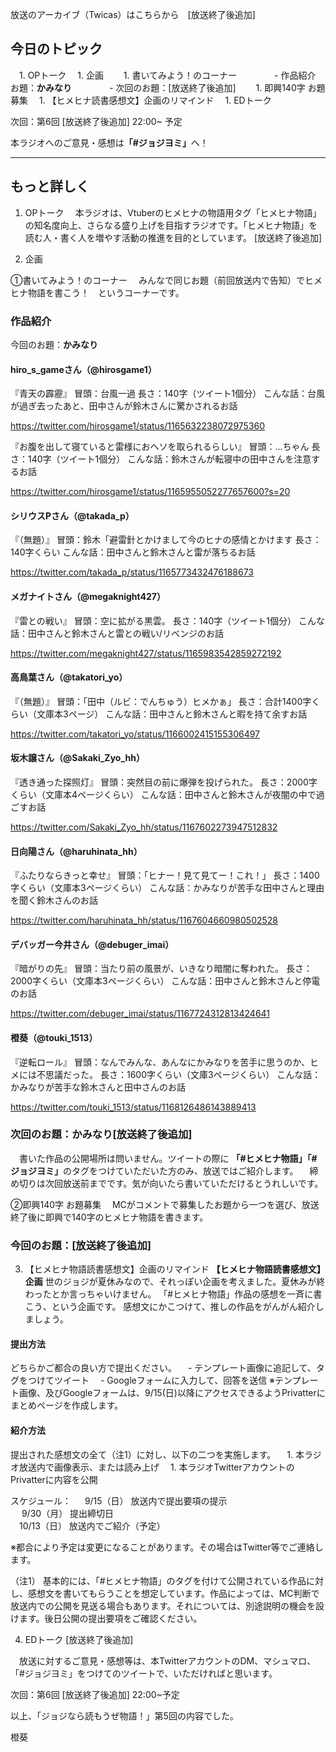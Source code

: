 放送のアーカイブ（Twicas）はこちらから　[放送終了後追加]


## 今日のトピック
　1. OPトーク
　1. 企画
　　1. 書いてみよう！のコーナー
　　　　- 作品紹介　お題：<b>かみなり</b>
　　　　- 次回のお題：<b></b>[放送終了後追加]
　　1. 即興140字 お題募集
　1. 【ヒメヒナ読書感想文】企画のリマインド
　1. EDトーク

次回：第6回 [放送終了後追加] 22:00~ 予定

本ラジオへのご意見・感想は<b>「#ジョジヨミ」</b>へ！

---

## もっと詳しく
1. OPトーク
　本ラジオは、Vtuberのヒメヒナの物語用タグ「ヒメヒナ物語」の知名度向上、さらなる盛り上げを目指すラジオです。「ヒメヒナ物語」を読む人・書く人を増やす活動の推進を目的としています。
[放送終了後追加]

2. 企画

①書いてみよう！のコーナー
　みんなで同じお題（前回放送内で告知）でヒメヒナ物語を書こう！　というコーナーです。

### 作品紹介
今回のお題：<b>かみなり</b>

#### hiro_s_gameさん（@hirosgame1）
『青天の霹靂』
冒頭：台風一過
長さ：140字（ツイート1個分）
こんな話：台風が過ぎ去ったあと、田中さんが鈴木さんに驚かされるお話

https://twitter.com/hirosgame1/status/1165632238072975360

『お腹を出して寝ていると雷様におヘソを取られるらしい』
冒頭：…ちゃん
長さ：140字（ツイート1個分）
こんな話：鈴木さんが転寝中の田中さんを注意するお話

https://twitter.com/hirosgame1/status/1165955052277657600?s=20

#### シリウスPさん（@takada_p）
『（無題）』
冒頭：鈴木「避雷針とかけまして今のヒナの感情とかけます
長さ：140字くらい
こんな話：田中さんと鈴木さんと雷が落ちるお話

https://twitter.com/takada_p/status/1165773432476188673

#### メガナイトさん（@megaknight427）
『雷との戦い』
冒頭：空に拡がる黒雲。
長さ：140字（ツイート1個分）
こんな話：田中さんと鈴木さんと雷との戦い/リベンジのお話

https://twitter.com/megaknight427/status/1165983542859272192

#### 高鳥葉さん（@takatori_yo）
『（無題）』
冒頭：「田中（ルビ：でんちゅう）ヒメかぁ」
長さ：合計1400字くらい（文庫本3ページ）
こんな話：田中さんと鈴木さんと暇を持て余すお話

https://twitter.com/takatori_yo/status/1166002415155306497

#### 坂木譲さん（@Sakaki_Zyo_hh）
『透き通った探照灯』
冒頭：突然目の前に爆弾を投げられた。
長さ：2000字くらい（文庫本4ページくらい）
こんな話：田中さんと鈴木さんが夜闇の中で過ごすお話

https://twitter.com/Sakaki_Zyo_hh/status/1167602273947512832

#### 日向陽さん（@haruhinata_hh）
『ふたりならきっと幸せ』
冒頭：「ヒナー！見て見てー！これ！」
長さ：1400字くらい（文庫本3ページくらい）
こんな話：かみなりが苦手な田中さんと理由を聞く鈴木さんのお話

https://twitter.com/haruhinata_hh/status/1167604660980502528

#### デバッガー今井さん（@debuger_imai）
『暗がりの先』
冒頭：当たり前の風景が、いきなり暗闇に奪われた。
長さ：2000字くらい（文庫本3ページくらい）
こんな話：田中さんと鈴木さんと停電のお話

https://twitter.com/debuger_imai/status/1167724312813424641

#### 橙葵（@touki_1513）
『逆転ロール』
冒頭：なんでみんな、あんなにかみなりを苦手に思うのか、ヒメには不思議だった。
長さ：1600字くらい（文庫3ページくらい）
こんな話：かみなりが苦手な鈴木さんと田中さんのお話

https://twitter.com/touki_1513/status/1168126486143889413

### 次回のお題：<b>かみなり</b>[放送終了後追加]
　書いた作品の公開場所は問いません。ツイートの際に <b>「#ヒメヒナ物語」「#ジョジヨミ」</b>のタグをつけていただいた方のみ、放送ではご紹介します。
　締め切りは次回放送前までです。気が向いたら書いていただけるとうれしいです。

②即興140字 お題募集
　MCがコメントで募集したお題から一つを選び、放送終了後に即興で140字のヒメヒナ物語を書きます。

### 今回のお題：<b></b>[放送終了後追加]

3. 【ヒメヒナ物語読書感想文】企画のリマインド
<b>【ヒメヒナ物語読書感想文】企画</b>
世のジョジが夏休みなので、それっぽい企画を考えました。夏休みが終わったとか言っちゃいけません。
「#ヒメヒナ物語」作品の感想を一斉に書こう、という企画です。
感想文にかこつけて、推しの作品をがんがん紹介しましょう。

#### 提出方法
どちらかご都合の良い方で提出ください。
　- テンプレート画像に追記して、タグをつけてツイート
　- Googleフォームに入力して、回答を送信
※テンプレート画像、及びGoogleフォームは、9/15(日)以降にアクセスできるようPrivatterにまとめページを作成します。

#### 紹介方法
提出された感想文の全て（注1）に対し、以下の二つを実施します。
　1. 本ラジオ放送内で画像表示、または読み上げ
　1. 本ラジオTwitterアカウントのPrivatterに内容を公開

スケジュール：
　 9/15（日） 放送内で提出要項の提示  
　 9/30（月） 提出締切日  
　10/13（日） 放送内でご紹介（予定）  
 
※都合により予定は変更になることがあります。その場合はTwitter等でご連絡します。

（注1）
基本的には、「#ヒメヒナ物語」のタグを付けて公開されている作品に対し、感想文を書いてもらうことを想定しています。作品によっては、MC判断で放送内での公開を見送る場合もあります。それについては、別途説明の機会を設けます。後日公開の提出要項をご確認ください。

4. EDトーク
[放送終了後追加]

　放送に対するご意見・感想等は、本TwitterアカウントのDM、マシュマロ、「#ジョジヨミ」をつけてのツイートで、いただければと思います。

次回：第6回 [放送終了後追加] 22:00~予定

以上、「ジョジなら読もうぜ物語！」第5回の内容でした。

橙葵
